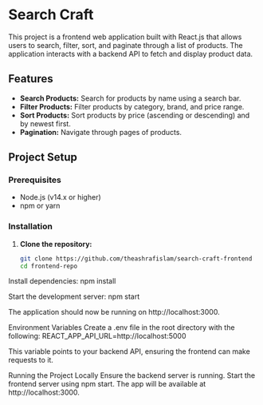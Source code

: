 # Search Craft

This project is a frontend web application built with React.js that allows users to search, filter, sort, and paginate through a list of products. The application interacts with a backend API to fetch and display product data.

## Features

- **Search Products:** Search for products by name using a search bar.
- **Filter Products:** Filter products by category, brand, and price range.
- **Sort Products:** Sort products by price (ascending or descending) and by newest first.
- **Pagination:** Navigate through pages of products.

## Project Setup

### Prerequisites

- Node.js (v14.x or higher)
- npm or yarn

### Installation

1. **Clone the repository:**

   ```bash
   git clone https://github.com/theashrafislam/search-craft-frontend
   cd frontend-repo
Install dependencies: npm install

Start the development server: npm start

The application should now be running on http://localhost:3000.

Environment Variables
Create a .env file in the root directory with the following: REACT_APP_API_URL=http://localhost:5000

This variable points to your backend API, ensuring the frontend can make requests to it.

Running the Project Locally
Ensure the backend server is running.
Start the frontend server using npm start.
The app will be available at http://localhost:3000.